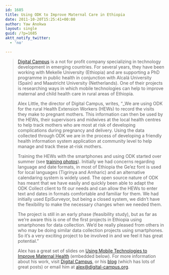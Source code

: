 ```yaml
---
id: 1685
title: Using ODK to Improve Maternal Care in Ethiopia
date: 2011-10-20T15:25:41+00:00
author: Yaw Anokwa
layout: single
guid: /?p=1685
aktt_notify_twitter:
  - 'no'

---
```

> [Digital Campus](http://digital-campus.org) is a not for profit company specializing in technology development in emerging countries. For several years, they have been working with Mekelle University (Ethiopia) and are supporting a PhD programme in public health in conjunction with Alcalá University (Spain) and Maastricht University (Netherlands). One of their projects is researching ways in which mobile technologies can help to improve maternal and child health care in rural areas of Ethiopia.
> 
> Alex Little, the director of Digital Campus, writes, “_We are using ODK for the rural Health Extension Workers (HEWs) to record the visits they make to pregnant mothers. This information can then be used by the HEWs, their supervisors and midwives at the local health centres to help track mothers who are most at risk of developing complications during pregnancy and delivery. Using the data collected through ODK we are in the process of developing a friendly health information system application at community level to help manage and track these at-risk mothers.</p> 
> 
> Training the HEWs with the smartphones and using ODK started over summer (see [training photos](http://www.flickr.com/photos/alex-little/sets/72157627734578505/)). Initially we had concerns regarding language and date formats, in most of Ethiopia the Ge’ez font is used for local languages (Tigrinya and Amharic) and an alternative calendaring system is widely used. The open source nature of ODK has meant that we have easily and quickly been able to adapt the ODK Collect client to fit our needs and can allow the HEWs to enter text and dates in formats comfortable and familiar for them. We had initially used EpiSurveyor, but being a closed system, we didn’t have the flexibility to make the necessary changes when we needed them. 
> 
> The project is still in an early phase (feasibility study), but as far as we’re aware this is one of the first projects in Ethiopia using smartphones for data collection. We’d be really pleased from others in who may be doing similar data collection projects using smartphones. So it’s a very exciting project to be involved in and we feel it has great potential.</em>”
> 
> Alex has a great set of slides on [Using Mobile Technologies to Improve Maternal Health](http://www.slideshare.net/alextlittle/using-mobile-technologies-to-improve-maternal-health) (embedded below). For more information about his work, visit [Digital Campus](http://digital-campus.org), or his [blog](http://alexlittle.net) (which has lots of great posts) or email him at <alex@digital-campus.org>. 
> 
>
